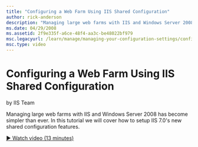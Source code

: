 ```yaml
---
title: "Configuring a Web Farm Using IIS Shared Configuration"
author: rick-anderson
description: "Managing large web farms with IIS and Windows Server 2008 has become simpler than ever. In this tutorial we will cover how to setup IIS 7.0’s new shared conf..."
ms.date: 04/29/2008
ms.assetid: 2f9e335f-a6ce-48f4-aa3c-be48022bf979
msc.legacyurl: /learn/manage/managing-your-configuration-settings/configuring-a-web-farm-using-iis-shared-configuration
msc.type: video
---
```

Configuring a Web Farm Using IIS Shared Configuration
====================
by IIS Team

Managing large web farms with IIS and Windows Server 2008 has become simpler than ever. In this tutorial we will cover how to setup IIS 7.0's new shared configuration features. 

[&#9654; Watch video (13 minutes)](https://channel9.msdn.com/Blogs/IIS-NET-Site-Videos/configuring-a-web-farm-using-iis-shared-configuration)